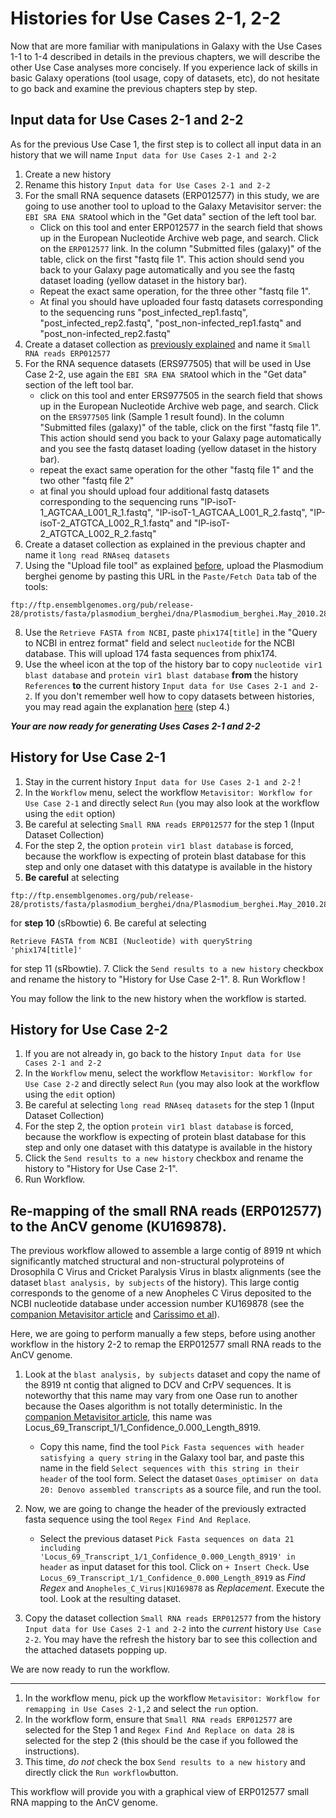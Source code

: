 # Histories for Use Cases 2-1, 2-2

Now that are more familiar with manipulations in Galaxy with the Use Cases 1-1 to 1-4 described in details in the previous chapters, we will describe the other Use Case analyses more concisely. If you experience lack of skills in basic Galaxy operations (tool usage, copy of datasets, etc), do not hesitate to go back and examine the previous chapters step by step.


## Input data for Use Cases 2-1 and 2-2

As for the previous Use Case 1, the first step is to collect all input data in an history that we will name `Input data for Use Cases 2-1 and 2-2`

1. Create a new history
2. Rename this history `Input data for Use Cases 2-1 and 2-2`
3. For the small RNA sequence datasets (ERP012577) in this study, we are going to use another tool to upload to the Galaxy Metavisitor server: the `EBI SRA ENA SRA`tool which in the "Get data" section of the left tool bar.
    - Click on this tool and enter ERP012577 in the search field that shows up in the European Nucleotide Archive web page, and search. Click on the `ERP012577` link. In the column "Submitted files (galaxy)" of the table, click on the first "fastq file 1". This action should send you back to your Galaxy page automatically and you see the fastq dataset loading (yellow dataset in the history bar).
    - Repeat the exact same operation, for the three other "fastq file 1".
    - At final you should have uploaded four fastq datasets corresponding to the sequencing runs "post_infected_rep1.fastq", "post_infected_rep2.fastq", "post_non-infected_rep1.fastq" and "post_non-infected_rep2.fastq"
4. Create a dataset collection as [previously explained](use_cases_input_data/#history-with-input-data-for-use-cases-1-1-1-2-1-3-and-1-4) and name it `Small RNA reads ERP012577`
5. For the RNA sequence datasets (ERS977505) that will be used in Use Case 2-2, use again the `EBI SRA ENA SRA`tool which in the "Get data" section of the left tool bar.
    - click on this tool and enter ERS977505 in the search field that shows up in the European Nucleotide Archive web page, and search. Click on the `ERS977505` link (Sample 1 result found). In the column "Submitted files (galaxy)" of the table, click on the first "fastq file 1". This action should send you back to your Galaxy page automatically and you see the fastq dataset loading (yellow dataset in the history bar).
    - repeat the exact same operation for the other "fastq file 1" and the two other "fastq file 2"
    - at final you should upload four additional fastq datasets corresponding to the sequencing runs "IP-isoT-1_AGTCAA_L001_R_1.fastq", "IP-isoT-1_AGTCAA_L001_R_2.fastq", "IP-isoT-2_ATGTCA_L002_R_1.fastq" and "IP-isoT-2_ATGTCA_L002_R_2.fastq"
6. Create a dataset collection as explained in the previous chapter and name it `long read RNAseq datasets`
7. Using the "Upload file tool" as explained [before](metavisitor_configure_references/#b-upload-nucleotide-vir1-fasta-file), upload the Plasmodium berghei genome by pasting this URL in the `Paste/Fetch Data` tab of the tools:
```
ftp://ftp.ensemblgenomes.org/pub/release-28/protists/fasta/plasmodium_berghei/dna/Plasmodium_berghei.May_2010.28.dna_sm.genome.fa.gz
```
8. Use the `Retrieve FASTA from NCBI`, paste `phix174[title]` in the "Query to NCBI in entrez format" field and select `nucleotide` for the NCBI database. This will upload 174 fasta sequences from phix174.
9. Use the wheel icon at the top of the history bar to copy `nucleotide vir1 blast database` and `protein vir1 blast database` **from** the history `References` **to** the current history `Input data for Use Cases 2-1 and 2-2`. If you don't remember well how to copy datasets between histories, you may read again the explanation [here](use_cases_input_data/#history-with-input-data-for-use-cases-1-1-1-2-1-3-and-1-4) (step 4.)

**_Your are now ready for generating Uses Cases 2-1 and 2-2_**

## History for Use Case 2-1

1. Stay in the current history `Input data for Use Cases 2-1 and 2-2` !
2. In the `Workflow` menu, select the workflow `Metavisitor: Workflow for Use Case 2-1` and directly select `Run` (you may also look at the workflow using the `edit` option)
3. Be careful at selecting `Small RNA reads ERP012577` for the step 1 (Input Dataset Collection)
4. For the step 2, the option `protein vir1 blast database` is forced, because the workflow is expecting of protein blast database for this step and only one dataset with this datatype is available in the history
5. **Be careful** at selecting
```
ftp://ftp.ensemblgenomes.org/pub/release-28/protists/fasta/plasmodium_berghei/dna/Plasmodium_berghei.May_2010.28.dna_sm.genome.fa.gz
```
for **step 10** (sRbowtie)
6. Be careful at selecting
```
Retrieve FASTA from NCBI (Nucleotide) with queryString 'phix174[title]'
```
for step 11 (sRbowtie).
7. Click the `Send results to a new history` checkbox and rename the history to "History for Use Case 2-1".
8. Run Workflow !

You may follow the link to the new history when the workflow is started.

## History for Use Case 2-2

1. If you are not already in, go back to the history `Input data for Use Cases 2-1 and 2-2`
2. In the `Workflow` menu, select the workflow `Metavisitor: Workflow for Use Case 2-2` and directly select `Run` (you may also look at the workflow using the `edit` option)
3. Be careful at selecting `long read RNAseq datasets` for the step 1 (Input Dataset Collection)
4. For the step 2, the option `protein vir1 blast database` is forced, because the workflow is expecting of protein blast database for this step and only one dataset with this datatype is available in the history
5. Click the `Send results to a new history` checkbox and rename the history to "History for Use Case 2-1".
6. Run Workflow.

## Re-mapping of the small RNA reads (ERP012577) to the AnCV genome (KU169878).
The previous workflow allowed to assemble a large contig of 8919 nt which significantly matched structural and non-structural polyproteins of Drosophila C Virus and Cricket Paralysis Virus in blastx alignments (see the dataset `blast analysis, by subjects` of the history). This large contig corresponds to the genome of a new Anopheles C Virus deposited to the NCBI nucleotide database under accession number KU169878 (see the [companion Metavisitor article](http://dx.doi.org/10.1101/048983) and [Carissimo et al](http://dx.doi.org/10.1371/journal.pone.0153881)).

Here, we are going to perform manually a few steps, before using another workflow in the history 2-2 to remap the ERP012577 small RNA reads to the AnCV genome.

1. Look at the `blast analysis, by subjects` dataset and copy the name of the 8919 nt contig that aligned to DCV and CrPV sequences. It is noteworthy that this name may vary from one Oase run to another because the Oases algorithm is not totally deterministic. In the [companion Metavisitor article](http://dx.doi.org/10.1101/048983), this name was Locus_69_Transcript_1/1_Confidence_0.000_Length_8919.
    - Copy this name, find the tool `Pick Fasta sequences with header satisfying a query string` in the Galaxy tool bar, and paste this name in the field `Select sequences with this string in their header` of the tool form. Select the dataset `Oases_optimiser on data 20: Denovo assembled transcripts` as a source file, and run the tool.
2. Now, we are going to change the header of the previously extracted fasta sequence using the tool `Regex Find And Replace`.
    - Select the previous dataset `Pick Fasta sequences on data 21 including 'Locus_69_Transcript_1/1_Confidence_0.000_Length_8919' in header` as input dataset for this tool. Click on `+ Insert Check`. Use `Locus_69_Transcript_1/1_Confidence_0.000_Length_8919` as *Find Regex* and `Anopheles_C_Virus|KU169878` as *Replacement*. Execute the tool. Look at the resulting dataset.

3. Copy the dataset collection `Small RNA reads ERP012577` from the history `Input data for Use Cases 2-1 and 2-2` into the *current* history `Use Case 2-2`. You may have the refresh the history bar to see this collection and the attached datasets popping up.

We are now ready to run the workflow.

----

1. In the workflow menu, pick up the workflow `Metavisitor: Workflow for remapping in Use Cases 2-1,2` and select the `run` option.
2. In the workflow form, ensure that `Small RNA reads ERP012577` are selected for the Step 1 and `Regex Find And Replace on data 28` is selected for the step 2 (this should be the case if you followed the instructions).
3. This time, *do not* check the box `Send results to a new history` and directly click the `Run workflow`button.

This workflow will provide you with a graphical view of ERP012577 small RNA mapping to the AnCV genome.
